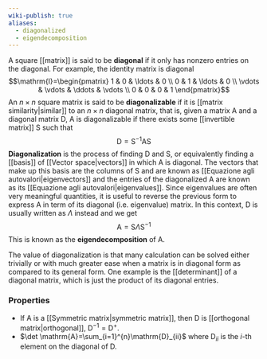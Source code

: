 ```yaml
---
wiki-publish: true
aliases:
  - diagonalized
  - eigendecomposition
---
```

A square [[matrix]] is said to be **diagonal** if it only has nonzero entries on the diagonal. For example, the identity matrix is diagonal
$$\mathrm{I}=\begin{pmatrix}
1 & 0 & \ldots & 0 \\
0 & 1 & \ldots &  0 \\
\vdots & \vdots & \ddots  & \vdots \\
0 & 0 & 0 & 1
\end{pmatrix}$$
An $n\times n$ square matrix is said to be **diagonalizable** if it is [[matrix similarity|similar]] to an $n\times n$ diagonal matrix, that is, given a matrix $\mathrm{A}$ and a diagonal matrix $\mathrm{D}$, $\mathrm{A}$ is diagonalizable if there exists some [[invertible matrix]] $\mathrm{S}$ such that
$$\mathrm{D}=\mathrm{S}^{-1}\mathrm{A}\mathrm{S}$$
**Diagonalization** is the process of finding $\mathrm{D}$ and $\mathrm{S}$, or equivalently finding a [[basis]] of [[Vector space|vectors]] in which $\mathrm{A}$ is diagonal. The vectors that make up this basis are the columns of $\mathrm{S}$ and are known as [[Equazione agli autovalori|eigenvectors]] and the entries of the diagonalized $\mathrm{A}$ are known as its [[Equazione agli autovalori|eigenvalues]]. Since eigenvalues are often very meaningful quantities, it is useful to reverse the previous form to express $\mathrm{A}$ in term of its diagonal (i.e. eigenvalue) matrix. In this context, $\mathrm{D}$ is usually written as $\Lambda$ instead and we get
$$\mathrm{A}=\mathrm{S}\Lambda \mathrm{S}^{-1}$$
This is known as the **eigendecomposition** of $\mathrm{A}$.

The value of diagonalization is that many calculation can be solved either trivially or with much greater ease when a matrix is in diagonal form as compared to its general form. One example is the [[determinant]] of a diagonal matrix, which is just the product of its diagonal entries.
### Properties
- If $\mathrm{A}$ is a [[Symmetric matrix|symmetric matrix]], then $\mathrm{D}$ is [[orthogonal matrix|orthogonal]], $\mathrm{D}^{-1}=\mathrm{D}^{+}$.
- $\det \mathrm{A}=\sum_{i=1}^{n}\mathrm{D}_{ii}$ where $\mathrm{D}_{ii}$ is the $i$-th element on the diagonal of $\mathrm{D}$.